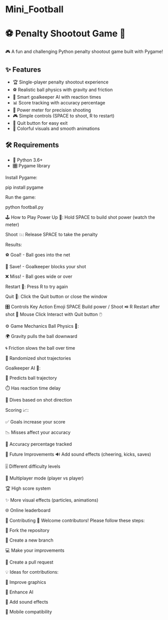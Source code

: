 # Mini_Football
# ⚽ Penalty Shootout Game 🥅

🎮 A fun and challenging Python penalty shootout game built with Pygame!

## ✨ Features

- 🏆 Single-player penalty shootout experience
- ⚽ Realistic ball physics with gravity and friction
- 🧤 Smart goalkeeper AI with reaction times
- 📊 Score tracking with accuracy percentage
- 🎯 Power meter for precision shooting
- 🎮 Simple controls (SPACE to shoot, R to restart)
- 🚪 Quit button for easy exit
- 🌈 Colorful visuals and smooth animations

## 🛠️ Requirements

- 🐍 Python 3.6+
- 🎛️ Pygame library

Install Pygame:

pip install pygame

Run the game:

python football.py


🕹️ How to Play
Power Up 🔋: Hold SPACE to build shot power (watch the meter)

Shoot 💥: Release SPACE to take the penalty

Results:

⚽ Goal! - Ball goes into the net

🧤 Save! - Goalkeeper blocks your shot

❌ Miss! - Ball goes wide or over

Restart 🔄: Press R to try again

Quit 🚪: Click the Quit button or close the window


🎛️ Controls
Key	Action	Emoji
SPACE	Build power / Shoot	⏯️
R	Restart after shot	🔄
Mouse Click	Interact with Quit button	🖱️

⚙️ Game Mechanics
Ball Physics 🌌:

🌍 Gravity pulls the ball downward

🌀 Friction slows the ball over time

🎲 Randomized shot trajectories

Goalkeeper AI 🤖:

🔮 Predicts ball trajectory

⏱️ Has reaction time delay

🤸 Dives based on shot direction

Scoring 📈:

✅ Goals increase your score

📉 Misses affect your accuracy

🎯 Accuracy percentage tracked

🔮 Future Improvements
🔊 Add sound effects (cheering, kicks, saves)

🎚️ Different difficulty levels

👥 Multiplayer mode (player vs player)

🏆 High score system

✨ More visual effects (particles, animations)

🌐 Online leaderboard

🤝 Contributing
👋 Welcome contributors! Please follow these steps:

🍴 Fork the repository

🌿 Create a new branch

💻 Make your improvements

🔀 Create a pull request

💡 Ideas for contributions:

🎨 Improve graphics

🧠 Enhance AI

🎵 Add sound effects

📱 Mobile compatibility



